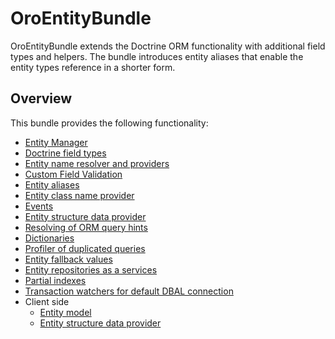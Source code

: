 # OroEntityBundle

OroEntityBundle extends the Doctrine ORM functionality with additional field types and helpers. The bundle introduces entity aliases that enable the entity types reference in a shorter form.

## Overview

This bundle provides the following functionality:

- [Entity Manager](./Resources/doc/entity_manager.md)
- [Doctrine field types](./Resources/doc/doctrine_field_types.md)
- [Entity name resolver and providers](./Resources/doc/entity_names.md)
- [Custom Field Validation](./Resources/doc/custom_field_validation.md)
- [Entity aliases](./Resources/doc/entity_aliases.md)
- [Entity class name provider](./Resources/doc/entity_class_names.md)
- [Events](./Resources/doc/events.md)
- [Entity structure data provider](./Resources/doc/entity_structure_data_provider.md)
- [Resolving of ORM query hints](./Resources/doc/query_hint_resolver.md)
- [Dictionaries](./Resources/doc/dictionaries.md)
- [Profiler of duplicated queries](./Resources/doc/profiler_duplicated_queries.md)
- [Entity fallback values](./Resources/doc/entity_fallback.md)
- [Entity repositories as a services](./Resources/doc/repositories_as_a_services.md)
- [Partial indexes](./Resources/doc/partial_indexes.md)
- [Transaction watchers for default DBAL connection](./Resources/doc/transaction_watchers.md)
- Client side
  - [Entity model](./Resources/doc/client-side/entity-model.md)
  - [Entity structure data provider](./Resources/doc/client-side/entity-structure-data-provider.md)
